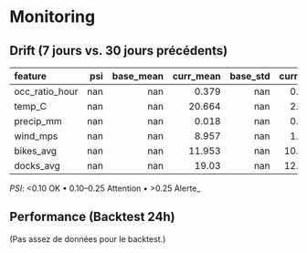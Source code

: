 # Monitoring

## Drift (7 jours vs. 30 jours précédents)
| feature        |   psi |   base_mean |   curr_mean |   base_std |   curr_std |   n_base |   n_curr | psi_flag   |
|:---------------|------:|------------:|------------:|-----------:|-----------:|---------:|---------:|:-----------|
| occ_ratio_hour |   nan |         nan |       0.379 |        nan |      0.286 |        0 |    24081 | n/a        |
| temp_C         |   nan |         nan |      20.664 |        nan |      2.088 |        0 |    24081 | n/a        |
| precip_mm      |   nan |         nan |       0.018 |        nan |      0.052 |        0 |    24081 | n/a        |
| wind_mps       |   nan |         nan |       8.957 |        nan |      1.468 |        0 |    24081 | n/a        |
| bikes_avg      |   nan |         nan |      11.953 |        nan |     10.465 |        0 |    24081 | n/a        |
| docks_avg      |   nan |         nan |      19.03  |        nan |     12.521 |        0 |    24081 | n/a        |

_PSI_: <0.10 OK • 0.10–0.25 Attention • >0.25 Alerte_

## Performance (Backtest 24h)
(Pas assez de données pour le backtest.)
